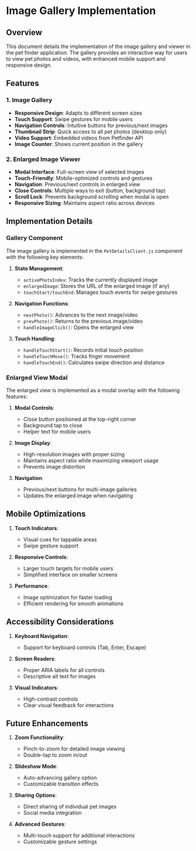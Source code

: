 # Image Gallery Implementation

## Overview
This document details the implementation of the image gallery and viewer in the pet finder application. The gallery provides an interactive way for users to view pet photos and videos, with enhanced mobile support and responsive design.

## Features

### 1. Image Gallery
- **Responsive Design**: Adapts to different screen sizes
- **Touch Support**: Swipe gestures for mobile users
- **Navigation Controls**: Intuitive buttons for previous/next images
- **Thumbnail Strip**: Quick access to all pet photos (desktop only)
- **Video Support**: Embedded videos from Petfinder API
- **Image Counter**: Shows current position in the gallery

### 2. Enlarged Image Viewer
- **Modal Interface**: Full-screen view of selected images
- **Touch-Friendly**: Mobile-optimized controls and gestures
- **Navigation**: Previous/next controls in enlarged view
- **Close Controls**: Multiple ways to exit (button, background tap)
- **Scroll Lock**: Prevents background scrolling when modal is open
- **Responsive Sizing**: Maintains aspect ratio across devices

## Implementation Details

### Gallery Component
The image gallery is implemented in the `PetDetailsClient.js` component with the following key elements:

1. **State Management**:
   - `activePhotoIndex`: Tracks the currently displayed image
   - `enlargedImage`: Stores the URL of the enlarged image (if any)
   - `touchStart/touchEnd`: Manages touch events for swipe gestures

2. **Navigation Functions**:
   - `nextPhoto()`: Advances to the next image/video
   - `prevPhoto()`: Returns to the previous image/video
   - `handleImageClick()`: Opens the enlarged view

3. **Touch Handling**:
   - `handleTouchStart()`: Records initial touch position
   - `handleTouchMove()`: Tracks finger movement
   - `handleTouchEnd()`: Calculates swipe direction and distance

### Enlarged View Modal
The enlarged view is implemented as a modal overlay with the following features:

1. **Modal Controls**:
   - Close button positioned at the top-right corner
   - Background tap to close
   - Helper text for mobile users

2. **Image Display**:
   - High-resolution images with proper sizing
   - Maintains aspect ratio while maximizing viewport usage
   - Prevents image distortion

3. **Navigation**:
   - Previous/next buttons for multi-image galleries
   - Updates the enlarged image when navigating

## Mobile Optimizations

1. **Touch Indicators**:
   - Visual cues for tappable areas
   - Swipe gesture support

2. **Responsive Controls**:
   - Larger touch targets for mobile users
   - Simplified interface on smaller screens

3. **Performance**:
   - Image optimization for faster loading
   - Efficient rendering for smooth animations

## Accessibility Considerations

1. **Keyboard Navigation**:
   - Support for keyboard controls (Tab, Enter, Escape)

2. **Screen Readers**:
   - Proper ARIA labels for all controls
   - Descriptive alt text for images

3. **Visual Indicators**:
   - High-contrast controls
   - Clear visual feedback for interactions

## Future Enhancements

1. **Zoom Functionality**:
   - Pinch-to-zoom for detailed image viewing
   - Double-tap to zoom in/out

2. **Slideshow Mode**:
   - Auto-advancing gallery option
   - Customizable transition effects

3. **Sharing Options**:
   - Direct sharing of individual pet images
   - Social media integration

4. **Advanced Gestures**:
   - Multi-touch support for additional interactions
   - Customizable gesture settings
